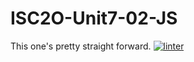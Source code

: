 # ISC2O-Unit7-02-JS
This one's pretty straight forward.
[![linter](https://github.com/Alexander-Ignacio/ISC2O-Unit7-02-JS/workflows/linter/badge.svg)](https://github.com/marketplace/actions/super-linter)
